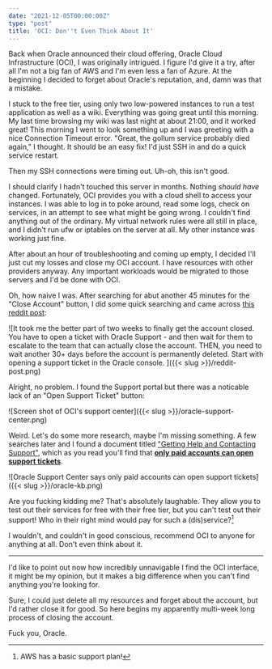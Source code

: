 ```yaml
---
date: "2021-12-05T00:00:00Z"
type: "post"
title: 'OCI: Don''t Even Think About It'
---
```


Back when Oracle announced their cloud offering, Oracle Cloud
Infrastructure (OCI), I was originally intrigued. I figure I'd give it a
try, after all I'm not a big fan of AWS and I'm even less a fan of
Azure. At the beginning I decided to forget about Oracle's reputation,
and, damn was that a mistake.

I stuck to the free tier, using only two low-powered instances to run a
test application as well as a wiki. Everything was going great until
this morning. My last time browsing my wiki was last night at about
21:00, and it worked great! This morning I went to look something up and
I was greeting with a nice Connection Timeout error. "Great, the gollum
service probably died again," I thought. It should be an easy fix! I'd
just SSH in and do a quick service restart.

Then my SSH connections were timing out. Uh-oh, this isn't good.

I should clarify I hadn't touched this server in months. Nothing *should
have* changed. Fortunately, OCI provides you with a cloud shell to
access your instances. I was able to log in to poke around, read some
logs, check on services, in an attempt to see what might be going wrong.
I couldn't find anything out of the ordinary. My virtual network rules
were all still in place, and I didn't run ufw or iptables on the server
at all. My other instance was working just fine.

After about an hour of troubleshooting and coming up empty, I decided
I'll just cut my losses and close my OCI account. I have resources with
other providers anyway. Any important workloads would be migrated to
those servers and I'd be done with OCI.

Oh, how naive I was. After searching for abut another 45 minutes for the
"Close Account" button, I did some quick searching and came across [this
reddit post][reddit-post]:

![It took me the better part of two weeks to finally get the account
closed. You have to open a ticket with Oracle Support - and then wait
for them to escalate to the team that can actually close the account.
THEN, you need to wait another 30+ days before the account is
permanently deleted. Start with opening a support ticket in the Oracle console.
]({{< slug >}}/reddit-post.png)

[reddit-post]:https://old.reddit.com/r/oraclecloud/comments/nu7gr6/how_to_delete_my_oracle_cloud_account/h0wo4xt/

Alright, no problem. I found the Support portal but there was a
noticable lack of an "Open Support Ticket" button:

![Screen shot of OCI's support
center]({{< slug >}}/oracle-support-center.png)

Weird. Let's do some more research, maybe I'm missing something. A few
searches later and I found a document titled ["Getting Help and
Contacting Support"][oracle-kb], which as you read you'll
find that [**only paid accounts can open support
tickets**][oracle-kb-4].

![Oracle Support Center says only paid accounts can open support
tickets]({{< slug >}}/oracle-kb.png)

[oracle-kb]:https://docs.oracle.com/en-us/iaas/Content/GSG/Tasks/contactingsupport.htm
[oracle-kb-4]:https://docs.oracle.com/en-us/iaas/Content/GSG/Tasks/contactingsupport.htm#Contacti

Are you fucking kidding me? That's absolutely laughable. They allow you
to test out their services for free with their free tier, but you can't
test out their support! Who in their right mind would pay for such a
(dis)service?[^1]

I wouldn't, and couldn't in good conscious, recommend OCI to anyone for
anything at all. Don't even think about it.

---

I'd like to point out now how incredibly unnavigable I find the OCI
interface, it might be my opinion, but it makes a big difference when
you can't find anything you're looking for.

Sure, I could just delete all my resources and forget about the account,
but I'd rather close it for good. So here begins my apparently
multi-week long process of closing the account.

Fuck you, Oracle.

[^1]: AWS has a basic support plan!
